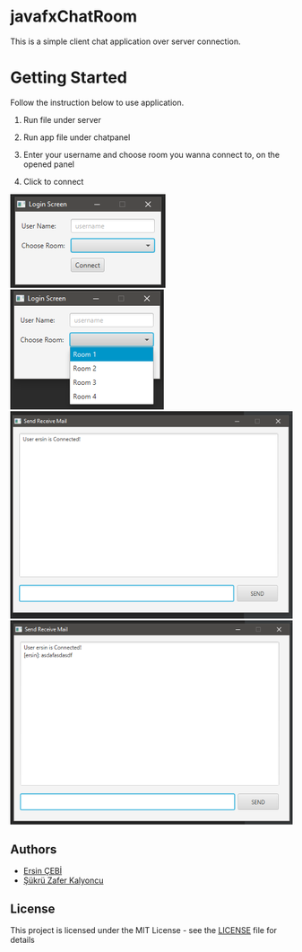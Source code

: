 # javafxChatRoom
This is a simple client chat application over server connection.
# Getting Started
Follow the instruction below to use application.
1. Run file under server

2. Run app file under chatpanel

3. Enter your username  and choose room you wanna connect to, on the opened panel

4. Click to connect

![](images/login_screen_1.png)
<br>
![](images/login_screen_2.png)
<br>
![](images/chatPanel_1.png)
<br>
![](images/chatPanel_2.png)

## Authors
- [Ersin ÇEBİ](https://github.com/ersincebi)
- [Şükrü Zafer Kalyoncu](https://github.com/zaferkalyoncu)
    
## License

This project is licensed under the MIT License - see the [LICENSE](LICENSE) file for details